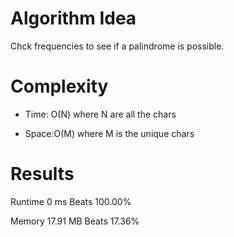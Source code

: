 # Algorithm Idea

Chck frequencies to see if a palindrome is possible.

# Complexity

- Time: O(N) where N are all the chars

- Space:O(M) where M is the unique chars

# Results

Runtime
0
ms
Beats
100.00%

Memory
17.91
MB
Beats
17.36%